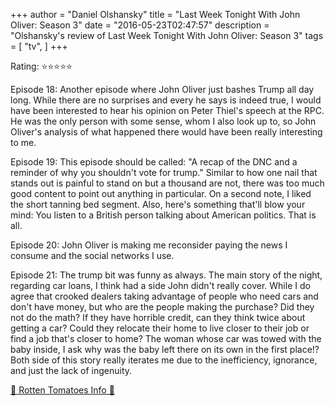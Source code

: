 +++
author = "Daniel Olshansky"
title = "Last Week Tonight With John Oliver: Season 3"
date = "2016-05-23T02:47:57"
description = "Olshansky's review of Last Week Tonight With John Oliver: Season 3"
tags = [
    "tv",
]
+++

Rating: ⭐⭐⭐⭐⭐

Episode 18: Another episode where John Oliver just bashes Trump all day long. While there are no surprises and every he says is indeed true, I would have been interested to hear his opinion on Peter Thiel's speech at the RPC. He was the only person with some sense, whom I also look up to, so John Oliver's analysis of what happened there would have been really interesting to me.

Episode 19: This episode should be called: "A recap of the DNC and a reminder of why you shouldn't vote for trump." Similar to how one nail that stands out is painful to stand on but a thousand are not, there was too much good content to point out anything in particular. On a second note, I liked the short tanning bed segment. Also, here's something that'll blow your mind: You listen to a British person talking about American politics. That is all.

Episode 20: John Oliver is making me reconsider paying the news I consume and the social networks I use.

Episode 21: The trump bit was funny as always. The main story of the night, regarding car loans, I think had a side John didn't really cover. While I do agree that crooked dealers taking advantage of people who need cars and don't have money, but who are the people making the purchase? Did they not do the math? If they have horrible credit, can they think twice about getting a car? Could they relocate their home to live closer to their job or find a job that's closer to home? The woman whose car was towed with the baby inside, I ask why was the baby left there on its own in the first place!? Both side of this story really iterates me due to the inefficiency, ignorance, and just the lack of ingenuity.

[🍅 Rotten Tomatoes Info 🍅](https://www.rottentomatoes.com//tv/last_week_tonight_with_john_oliver/s03)